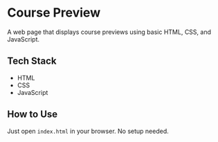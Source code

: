 # Course Preview

A web page that displays course previews using basic HTML, CSS, and JavaScript.

## Tech Stack

- HTML
- CSS
- JavaScript

## How to Use

Just open `index.html` in your browser. No setup needed.
